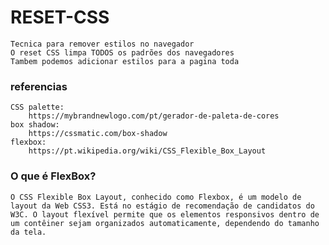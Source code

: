 # RESET-CSS
    Tecnica para remover estilos no navegador
    O reset CSS limpa TODOS os padrões dos navegadores
    Tambem podemos adicionar estilos para a pagina toda

### referencias
    CSS palette: 
        https://mybrandnewlogo.com/pt/gerador-de-paleta-de-cores
    box shadow:
        https://cssmatic.com/box-shadow
    flexbox:
        https://pt.wikipedia.org/wiki/CSS_Flexible_Box_Layout

### O que é FlexBox?
    O CSS Flexible Box Layout, conhecido como Flexbox, é um modelo de layout da Web CSS3. Está no estágio de recomendação de candidatos do W3C. O layout flexível permite que os elementos responsivos dentro de um contêiner sejam organizados automaticamente, dependendo do tamanho da tela.
